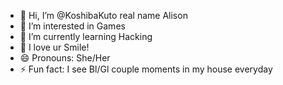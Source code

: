 - 👋 Hi, I’m @KoshibaKuto real name Alison
- 👀 I’m interested in Games
- 🌱 I’m currently learning Hacking
- 💞️ I love ur Smile!
- 😄 Pronouns: She/Her
- ⚡ Fun fact: I see Bl/Gl couple moments in my house everyday

<!---
KoshibaKuto/KoshibaKuto is a ✨ special ✨ repository because its `README.md` (this file) appears on your GitHub profile.
You can click the Preview link to take a look at your changes.
--->
